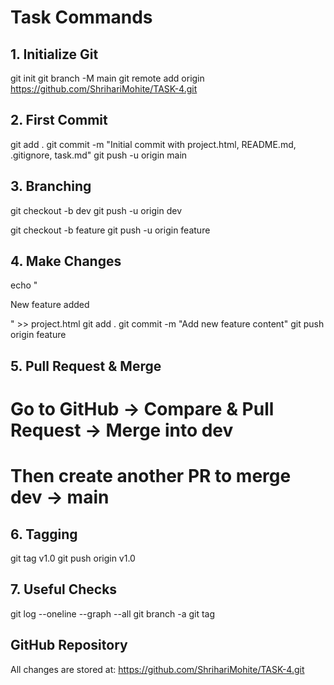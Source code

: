 # Task Commands

## 1. Initialize Git
git init
git branch -M main
git remote add origin https://github.com/ShrihariMohite/TASK-4.git

## 2. First Commit
git add .
git commit -m "Initial commit with project.html, README.md, .gitignore, task.md"
git push -u origin main

## 3. Branching
git checkout -b dev
git push -u origin dev

git checkout -b feature
git push -u origin feature

## 4. Make Changes
echo "<p>New feature added</p>" >> project.html
git add .
git commit -m "Add new feature content"
git push origin feature

## 5. Pull Request & Merge
# Go to GitHub → Compare & Pull Request → Merge into dev
# Then create another PR to merge dev → main

## 6. Tagging
git tag v1.0
git push origin v1.0

## 7. Useful Checks
git log --oneline --graph --all
git branch -a
git tag

## GitHub Repository
All changes are stored at:
https://github.com/ShrihariMohite/TASK-4.git
